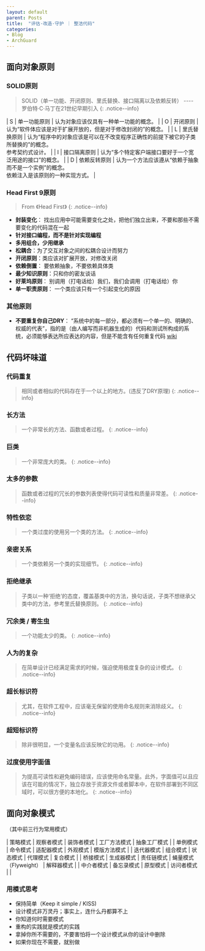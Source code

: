 ```yaml
---
layout: default
parent: Posts
title:  "评估·改造·守护 ｜ 整洁代码"
categories:
- Blog
- ArchGuard
---
```


## 面向对象原则

### SOLID原则
> SOLID（单一功能、开闭原则、里氏替换、接口隔离以及依赖反转）
>            ---- 罗伯特·C·马丁在21世纪早期引入
{: .notice--info}

| S 	| 单一功能原则 	| 认为对象应该仅具有一种单一功能的概念。 	|
| O 	| 开闭原则 	| 认为“软件体应该是对于扩展开放的，但是对于修改封闭的”的概念。 	|
| L 	| 里氏替换原则 	| 认为“程序中的对象应该是可以在不改变程序正确性的前提下被它的子类所替换的”的概念。<br>参考契约式设计。 	|
| I 	| 接口隔离原则 	| 认为“多个特定客户端接口要好于一个宽泛用途的接口”的概念。 	|
| D 	| 依赖反转原则 	| 认为一个方法应该遵从“依赖于抽象而不是一个实例”的概念。<br>依赖注入是该原则的一种实现方式。 	|

### Head First 9原则
> From 《Head First》
{: .notice--info}

* **封装变化**： 找出应用中可能需要变化之处，把他们独立出来，不要和那些不需要变化的代码混在一起
* **针对接口编程，而不是针对实现编程**
* **多用组合，少用继承**
* **松耦合**：为了交互对象之间的松耦合设计而努力
* **开闭原则**：类应该对扩展开放，对修改关闭
* **依赖倒置**： 要依赖抽象，不要依赖具体类
* **最少知识原则**：只和你的密友谈话
* **好莱坞原则**： 别调用（打电话给）我们，我们会调用（打电话给）你
* **单一职责原则**： 一个类应该只有一个引起变化的原因

### 其他原则
* **不要重复你自己DRY**： “系统中的每一部分，都必须有一个单一的、明确的、权威的代表”，指的是（由人编写而非机器生成的）代码和测试所构成的系统，必须能够表达所应表达的内容，但是不能含有任何重复代码 [wiki](http://wiki.c2.com/?OnceAndOnlyOnce)


## 代码坏味道
### 代码重复
> 相同或者相似的代码存在于一个以上的地方。(违反了DRY原理)
{: .notice--info}

### 长方法
> 一个非常长的方法、函数或者过程。
{: .notice--info}

### 巨类
> 一个非常庞大的类。
{: .notice--info}

### 太多的参数
> 函数或者过程的冗长的参数列表使得代码可读性和质量非常差。
{: .notice--info}

### 特性依恋
> 一个类过度的使用另一个类的方法。
{: .notice--info}

### 亲密关系
> 一个类依赖另一个类的实现细节。
{: .notice--info}

### 拒绝继承
> 子类以一种‘拒绝’的态度，覆盖基类中的方法，换句话说，子类不想继承父类中的方法，参考里氏替换原则。
{: .notice--info}

### 冗余类 / 寄生虫
> 一个功能太少的类。
{: .notice--info}

### 人为的复杂
> 在简单设计已经满足需求的时候，强迫使用极度复杂的设计模式。
{: .notice--info}

### 超长标识符
> 尤其，在软件工程中，应该毫无保留的使用命名规则来消除歧义。
{: .notice--info}

### 超短标识符
> 除非很明显，一个变量名应该反映它的功用。
{: .notice--info}

### 过度使用字面值
> 为提高可读性和避免编码错误，应该使用命名常量。此外，字面值可以且应该在可能的情况下，独立存放于资源文件或者脚本中，在软件部署到不同区域时，可以很方便的本地化。
{: .notice--info}


## 面向对象模式

（其中前三行为常用模式）

| 策略模式 	| 观察者模式 	| 装饰者模式 	| 工厂方法模式 	| 抽象工厂模式 	|
| 单例模式 	| 命令模式 	| 适配器模式 	| 外观模式 	| 模版方法模式 	|
| 迭代器模式 	| 组合模式 	| 状态模式 	| 代理模式 	| 复合模式 	|
| 桥接模式 	| 生成器模式 	| 责任链模式 	| 蝇量模式（Flyweight） 	| 解释器模式 	|
| 中介者模式 	| 备忘录模式 	| 原型模式 	| 访问者模式 	|  	|


### 用模式思考
* 保持简单（Keep it simple / KISS)
* 设计模式非万灵丹；事实上，连什么丹都算不上
* 你知道何时需要模式
* 重构的实践就是模式的实践
* 拿掉你所不需要的，不要害怕将一个设计模式从你的设计中删除
* 如果你现在不需要，就别做






